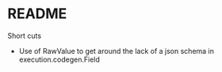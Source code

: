 # README


Short cuts
- Use of RawValue to get around the lack of a json schema in execution.codegen.Field